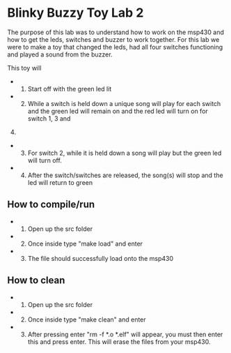# Blinky Buzzy Toy Lab 2 

The purpose of this lab was to understand how to work on the msp430 and how to
get the leds, switches and buzzer to work together. For this lab we were to
make a toy that changed the leds, had all four switches functioning and played
a sound from the buzzer.

This toy will
* 1. Start off with the green led lit
* 2. While a switch is held down a unique song will play for each switch and
the green led will remain on and the red led will turn on for switch 1, 3 and
4.
* 3. For switch 2, while it is held down a song will play but the green led
will turn off.
* 4. After the switch/switches are released, the song(s) will stop and the led
will return to green

## How to compile/run
* 1. Open up the src folder
* 2. Once inside type "make load" and enter
* 3. The file should successfully load onto the msp430


## How to clean
* 1. Open up the src folder
* 2. Once inside type "make clean" and enter
* 3. After pressing enter "rm -f *.o *.elf" will appear, you must then enter
this and press enter. This will erase the files from your msp430.
